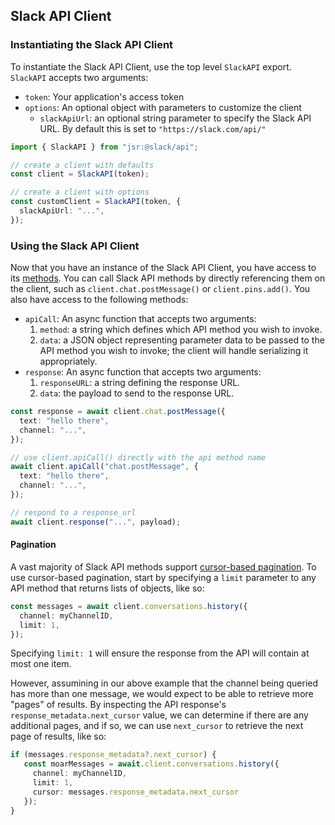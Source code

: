 ## Slack API Client

### Instantiating the Slack API Client

To instantiate the Slack API Client, use the top level `SlackAPI` export.
`SlackAPI` accepts two arguments:

- `token`: Your application's access token
- `options`: An optional object with parameters to customize the client
  - `slackApiUrl`: an optional string parameter to specify the Slack API URL. By
    default this is set to `"https://slack.com/api/"`

```ts
import { SlackAPI } from "jsr:@slack/api";

// create a client with defaults
const client = SlackAPI(token);

// create a client with options
const customClient = SlackAPI(token, {
  slackApiUrl: "...",
});
```

### Using the Slack API Client

Now that you have an instance of the Slack API Client, you have access to its
[methods](https://api.slack.com/methods). You can call Slack API methods by
directly referencing them on the client, such as `client.chat.postMessage()` or
`client.pins.add()`. You also have access to the following methods:

- `apiCall`: An async function that accepts two arguments:
  1. `method`: a string which defines which API method you wish to invoke.
  2. `data`: a JSON object representing parameter data to be passed to the API
     method you wish to invoke; the client will handle serializing it
     appropriately.
- `response`: An async function that accepts two arguments:
  1. `responseURL`: a string defining the response URL.
  2. `data`: the payload to send to the response URL.

```ts
const response = await client.chat.postMessage({
  text: "hello there",
  channel: "...",
});

// use client.apiCall() directly with the api method name
await client.apiCall("chat.postMessage", {
  text: "hello there",
  channel: "...",
});

// respond to a response_url
await client.response("...", payload);
```

#### Pagination

A vast majority of Slack API methods support
[cursor-based pagination](https://api.slack.com/docs/pagination#cursors). To use
cursor-based pagination, start by specifying a `limit` parameter to any API
method that returns lists of objects, like so:

```ts
const messages = await client.conversations.history({
  channel: myChannelID,
  limit: 1,
});
```

Specifying `limit: 1` will ensure the response from the API will contain at most
one item.

However, assumining in our above example that the channel being queried has more
than one message, we would expect to be able to retrieve more "pages" of
results. By inspecting the API response's `response_metadata.next_cursor` value,
we can determine if there are any additional pages, and if so, we can use
`next_cursor` to retrieve the next page of results, like so:

```ts
if (messages.response_metadata?.next_cursor) {
   const moarMessages = await.client.conversations.history({
     channel: myChannelID,
     limit: 1,
     cursor: messages.response_metadata.next_cursor
   });
}
```
